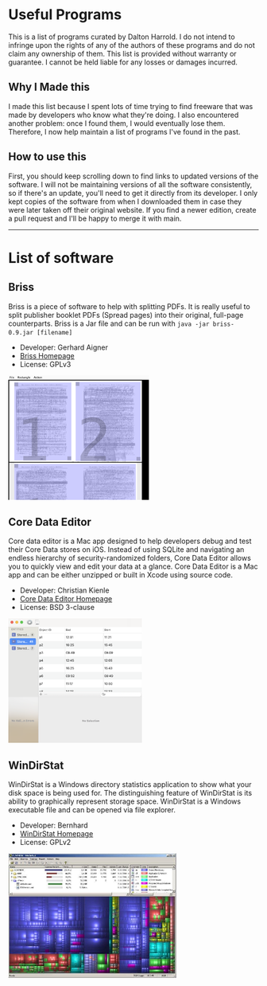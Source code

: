 # Useful Programs

This is a list of programs curated by Dalton Harrold. I do not intend to infringe upon the rights of any of the authors of these programs and do not claim any ownership of them. This list is provided without warranty or guarantee. I cannot be held liable for any losses or damages incurred. 

## Why I Made this

I made this list because I spent lots of time trying to find freeware that was made by developers who know what they're doing. I also encountered another problem: once I found them, I would eventually lose them. Therefore, I now help maintain a list of programs I've found in the past. 

## How to use this

First, you should keep scrolling down to find links to updated versions of the software. I will not be maintaining versions of all the software consistently, so if there's an update, you'll need to get it directly from its developer. I only kept copies of the software from when I downloaded them in case they were later taken off their original website. If you find a newer edition, create a pull request and I'll be happy to merge it with main.

***
# List of software
## Briss 
Briss is a piece of software to help with splitting PDFs. It is really useful to split publisher booklet PDFs (Spread pages) into their original, full-page counterparts. Briss is a Jar file and can be run with `java -jar briss-0.9.jar [filename]`
* Developer: Gerhard Aigner
* [Briss Homepage](http://sourceforge.net/projects/briss/)
* License: GPLv3
<img title="Briss Screenshot" src="./screenshots/briss-01.png" alt="Screenshot of Briss splitting a spread page document" height="250px">

## Core Data Editor
Core data editor is a Mac app designed to help developers debug and test their Core Data stores on iOS. Instead of using SQLite and navigating an endless hierarchy of security-randomized folders, Core Data Editor allows you to quickly view and edit your data at a glance.
Core Data Editor is a Mac app and can be either unzipped or built in Xcode using source code.
* Developer: Christian Kienle
* [Core Data Editor Homepage](https://github.com/ChristianKienle/Core-Data-Editor)
* License: BSD 3-clause
<img title="Core Data Editor Screenshot" src="./screenshots/core-data-editor-01.png" alt="Screenshot of Core Data Editor displaying a list of SQLite tables in left menu and a table of values with various ids, start times, and end times in the right menu." height="250px">

## WinDirStat
WinDirStat is a Windows directory statistics application to show what your disk space is being used for. The distinguishing feature of WinDirStat is its ability to graphically represent storage space.
WinDirStat is a Windows executable file and can be opened via file explorer.
* Developer: Bernhard
* [WinDirStat Homepage](https://windirstat.net/index.html)
* License: GPLv2
<img title="WinDirStat Screenshot" src="./screenshots/windirstat-01.jpg" alt="Screenshot of WinDirStat output of a disk" height="250px">
